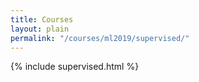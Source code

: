 ```yaml
---
title: Courses
layout: plain
permalink: "/courses/ml2019/supervised/"
---
```


{% include supervised.html %}
